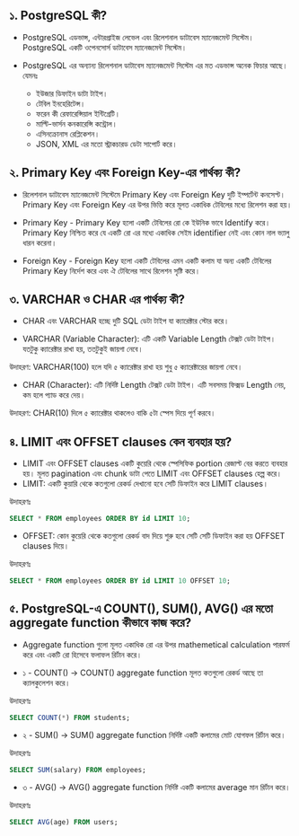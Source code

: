 ## ১. PostgreSQL কী?
- PostgreSQL এডভান্স, এন্টারপ্রাইজ লেভেল এবং রিলেশনাল ডাটাবেস ম্যানেজমেন্ট সিস্টেম। PostgreSQL একটি ওপেনসোর্স ডাটাবেস ম্যানেজমেন্ট সিস্টেম।

- PostgreSQL এর অন্যান্য রিলেশনাল ডাটাবেস ম্যানেজমেন্ট সিস্টেম এর মত এডভান্স অনেক ফিচার আছে। যেমনঃ 
  - ইউজার ডিফাইন ডাটা টাইপ।
  - টেবিল ইনহেরিটেন্স।
  - ফরেন কী রেফারেন্সিয়াল ইন্টিগ্রেটি।
  - মাল্টি-ভার্সন কনকারেন্সি কন্ট্রোল। 
  - এসিনক্রোনাস রেপ্লিকেশন।   
  - JSON, XML এর মতো স্ট্রাকচারড ডেটা সাপোর্ট করে। 


## ২. Primary Key এবং Foreign Key-এর পার্থক্য কী? 
 - রিলেশনাল ডাটাবেস ম্যানেজমেন্ট সিস্টেমে Primary Key এবং Foreign Key দুটি ইম্পর্টেন্ট কনসেপ্ট। Primary Key এবং Foreign Key এর উপর ভিত্তি করে মূলত একাধিক টেবিলের মধ্যে রিলেশন করা হয়।

- Primary Key - Primary Key হলো একটি  টেবিলের রো কে ইউনিক ভাবে Identify করে। Primary Key নিশ্চিত করে যে একটি রো এর মধ্যে একাধিক সেইম identifier নেই এবং কোন নাল ভ্যালু ধারন করেনা।   
- Foreign Key -  Foreign Key হলো একটি টেবিলের এমন একটি কলাম যা অন্য একটি টেবিলের  Primary Key নির্দেশ করে এবং ঐ টেবিলের সাথে রিলেশন সৃষ্টি করে।  


## ৩. VARCHAR ও CHAR এর পার্থক্য কী?
- CHAR এবং VARCHAR হচ্ছে দুটি SQL ডেটা টাইপ যা ক্যারেক্টার স্টোর করে। 

- VARCHAR (Variable Character): এটি একটি Variable Length টেক্সট ডেটা টাইপ। যতটুকু ক্যারেক্টার রাখা হয়, ততটুকুই জায়গা নেবে।

উদাহরণ: VARCHAR(100) হলে যদি ৫ ক্যারেক্টার রাখা হয় শুধু ৫ ক্যারেক্টারের জায়গা নেবে।

- CHAR (Character): এটি নির্দিষ্ট Length টেক্সট ডেটা টাইপ। এটি সবসময় ফিক্সড Length নেয়, কম হলে প্যাড করে দেয়।

উদাহরণ: CHAR(10) দিলে ৫ ক্যারেক্টার থাকলেও বাকি ৫টা স্পেস দিয়ে পূর্ণ করবে। 


## ৪. LIMIT এবং OFFSET clauses কেন ব্যবহার হয়?
- LIMIT এবং OFFSET clauses একটি কুয়েরি থেকে স্পেসিফিক portion রেজাল্ট বের করতে ব্যবহার হয়। মূলত pagination এবং chunk ডাটা পেতে LIMIT এবং OFFSET clauses হেল্প করে।
- LIMIT: একটি কুয়ারি থেকে কতগুলো রেকর্ড দেখানো হবে সেটি ডিফাইন করে LIMIT clauses।

উদাহরণঃ

```sql
SELECT * FROM employees ORDER BY id LIMIT 10;
```

- OFFSET: কোন কুয়েরি থেকে কতগুলো রেকর্ড বাদ দিয়ে শুরু হবে সেটি সেটি ডিফাইন করা হয় OFFSET clauses দিয়ে। 

উদাহরণঃ
```sql
SELECT * FROM employees ORDER BY id LIMIT 10 OFFSET 10;
```


## ৫. PostgreSQL-এ COUNT(), SUM(), AVG() এর মতো aggregate function কীভাবে কাজ করে?

- Aggregate function গুলো মূলত একাধিক রো এর উপর mathemetical calculation পারফর্ম করে এবং একটি রো হিসেবে ফলাফল রির্টান করে। 

- ১ - COUNT() →  COUNT() aggregate function মূলত কতগুলো রেকর্ড আছে তা ক্যালকুলেশন করে।

উদাহরণঃ
```sql
SELECT COUNT(*) FROM students;
```

- ২ - SUM() → SUM() aggregate function নির্দিষ্ট একটি কলামের মোট যোগফল রির্টান করে। 

উদাহরণঃ
```sql
SELECT SUM(salary) FROM employees;
```

- ৩ - AVG() → AVG() aggregate function নির্দিষ্ট একটি কলামের average মান  রির্টান করে।  

উদাহরণঃ
```sql
SELECT AVG(age) FROM users; 
```